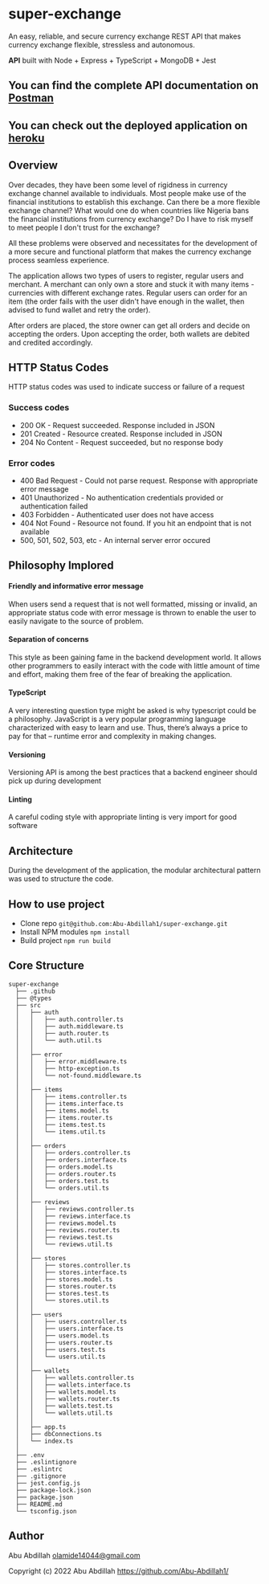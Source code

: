 # super-exchange
An easy, reliable, and secure currency exchange REST API that makes currency exchange flexible, stressless and autonomous.

**API** built with Node + Express + TypeScript + MongoDB + Jest

## You can find the complete API documentation on [Postman](https://documenter.getpostman.com/view/15084009/UVyyrsGW)
## You can check out the deployed application on [heroku](https://super-exchange-backend.herokuapp.com/)

## Overview
Over decades, they have been some level of rigidness in currency exchange channel available to individuals. Most people make use of the financial institutions to establish this exchange. Can there be a more flexible exchange channel? What would one do when countries like Nigeria bans the financial institutions from currency exchange? Do I have to risk myself to meet people I don't trust for the exchange?

All these problems were observed and necessitates for the development of a more secure and functional platform that makes the currency exchange process seamless experience.

The application allows two types of users to register, regular users and merchant. A merchant can only own a store and stuck it with many items - currencies with different exchange rates. Regular users can order for an item (the order fails with the user didn't have enough in the wallet, then advised to fund wallet and retry the order). 

After orders are placed, the store owner can get all orders and decide on accepting the orders. Upon accepting the order, both wallets are debited and credited accordingly.

## HTTP Status Codes
HTTP status codes was used to indicate success or failure of a request

### Success codes
- 200 OK - Request succeeded. Response included in JSON 
- 201 Created - Resource created. Response included in JSON 
- 204 No Content - Request succeeded, but no response body

### Error codes
- 400 Bad Request - Could not parse request. Response with appropriate error message
- 401 Unauthorized - No authentication credentials provided or authentication failed
- 403 Forbidden - Authenticated user does not have access
- 404 Not Found - Resource not found. If you hit an endpoint that is not available
- 500, 501, 502, 503, etc - An internal server error occured


## Philosophy Implored

#### Friendly and informative error message
When users send a request that is not well formatted, missing or invalid, an appropriate status code with error message is thrown to enable the user to easily navigate to the source of problem. 

#### Separation of concerns
This style as been gaining fame in the backend development world. It allows other programmers to easily interact with the code with little amount of time and effort, making them free of the fear  of breaking the application.


#### TypeScript
A very interesting question type might be asked is why typescript could be a philosophy. JavaScript is a very popular programming language characterized with easy to learn and use. Thus, there’s always a price to pay for that – runtime error and complexity in making changes.

#### Versioning
Versioning API is among the best practices that a backend engineer should pick up during development 

#### Linting
A careful coding style with appropriate linting is very import for good software


## Architecture
During the development of the application, the modular architectural pattern was used to structure the code.


## How to use project
- Clone repo `git@github.com:Abu-Abdillah1/super-exchange.git`
- Install NPM modules `npm install`
- Build project `npm run build`
 


## Core Structure
    super-exchange
      ├── .github
      ├── @types
      ├── src 
      │   ├── auth
      │   │   ├── auth.controller.ts
      │   │   ├── auth.middleware.ts
      │   │   ├── auth.router.ts
      │   │   └── auth.util.ts
      │   │ 
      │   ├── error
      │   │   ├── error.middleware.ts
      │   │   ├── http-exception.ts
      │   │   └── not-found.middleware.ts
      │   │
      │   ├── items
      │   │   ├── items.controller.ts
      │   │   ├── items.interface.ts
      │   │   ├── items.model.ts
      │   │   ├── items.router.ts
      │   │   ├── items.test.ts
      │   │   └── items.util.ts
      │   │
      │   ├── orders
      │   │   ├── orders.controller.ts
      │   │   ├── orders.interface.ts
      │   │   ├── orders.model.ts
      │   │   ├── orders.router.ts
      │   │   ├── orders.test.ts
      │   │   └── orders.util.ts
      │   │
      │   ├── reviews
      │   │   ├── reviews.controller.ts
      │   │   ├── reviews.interface.ts
      │   │   ├── reviews.model.ts
      │   │   ├── reviews.router.ts
      │   │   ├── reviews.test.ts
      │   │   └── reviews.util.ts
      │   │
      │   ├── stores
      │   │   ├── stores.controller.ts
      │   │   ├── stores.interface.ts
      │   │   ├── stores.model.ts
      │   │   ├── stores.router.ts
      │   │   ├── stores.test.ts
      │   │   └── stores.util.ts
      │   │
      │   ├── users
      │   │   ├── users.controller.ts
      │   │   ├── users.interface.ts
      │   │   ├── users.model.ts
      │   │   ├── users.router.ts
      │   │   ├── users.test.ts
      │   │   └── users.util.ts
      │   │
      │   ├── wallets
      │   │   ├── wallets.controller.ts
      │   │   ├── wallets.interface.ts
      │   │   ├── wallets.model.ts
      │   │   ├── wallets.router.ts
      │   │   ├── wallets.test.ts
      │   │   └── wallets.util.ts
      │   │
      │   ├── app.ts
      │   ├── dbConnections.ts
      │   └── index.ts
      │
      ├── .env
      ├── .eslintignore
      ├── .eslintrc
      ├── .gitignore
      ├── jest.config.js
      ├── package-lock.json
      ├── package.json
      ├── README.md
      └── tsconfig.json

## Author
Abu Abdillah olamide14044@gmail.com

Copyright (c) 2022 Abu Abdillah https://github.com/Abu-Abdillah1/

